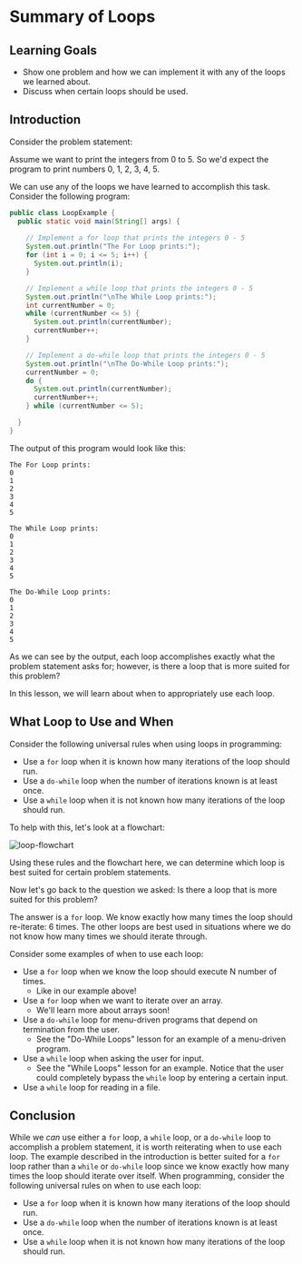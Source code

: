 # Summary of Loops

## Learning Goals

- Show one problem and how we can implement it with any of the loops we learned
  about.
- Discuss when certain loops should be used.

## Introduction

Consider the problem statement:

Assume we want to print the integers from 0 to 5. So we'd expect the program
to print numbers 0, 1, 2, 3, 4, 5.

We can use any of the loops we have learned to accomplish this task. Consider
the following program:

```java
public class LoopExample {
  public static void main(String[] args) {
      
    // Implement a for loop that prints the integers 0 - 5
    System.out.println("The For Loop prints:");
    for (int i = 0; i <= 5; i++) {
      System.out.println(i);
    }

    // Implement a while loop that prints the integers 0 - 5
    System.out.println("\nThe While Loop prints:");
    int currentNumber = 0;
    while (currentNumber <= 5) {
      System.out.println(currentNumber);
      currentNumber++;
    }

    // Implement a do-while loop that prints the integers 0 - 5
    System.out.println("\nThe Do-While Loop prints:");
    currentNumber = 0;
    do {
      System.out.println(currentNumber);
      currentNumber++;
    } while (currentNumber <= 5);

  }
}
```

The output of this program would look like this:

```text
The For Loop prints:
0
1
2
3
4
5

The While Loop prints:
0
1
2
3
4
5

The Do-While Loop prints:
0
1
2
3
4
5
```

As we can see by the output, each loop accomplishes exactly what the problem
statement asks for; however, is there a loop that is more suited for this
problem?

In this lesson, we will learn about when to appropriately use each loop.

## What Loop to Use and When

Consider the following universal rules when using loops in programming:

- Use a `for` loop when it is known how many iterations of the loop should run.
- Use a `do-while` loop when the number of iterations known is at least once.
- Use a `while` loop when it is not known how many iterations of the loop should
  run.

To help with this, let's look at a flowchart:

![loop-flowchart](https://curriculum-content.s3.amazonaws.com/java-mod-1/loop-summary/what-loop-to-use-flowchart.png)

Using these rules and the flowchart here, we can determine which loop is best
suited for certain problem statements.

Now let's go back to the question we asked: Is there a loop that is more suited
for this problem?

The answer is a `for` loop. We know exactly how many times the loop should
re-iterate: 6 times. The other loops are best used in situations where we do not
know how many times we should iterate through.

Consider some examples of when to use each loop:

- Use a `for` loop when we know the loop should execute N number of times.
  - Like in our example above!
- Use a `for` loop when we want to iterate over an array.
  - We'll learn more about arrays soon!
- Use a `do-while` loop for menu-driven programs that depend on termination
  from the user.
  - See the "Do-While Loops" lesson for an example of a menu-driven program.
- Use a `while` loop when asking the user for input.
  - See the "While Loops" lesson for an example. Notice that the user could
    completely bypass the `while` loop by entering a certain input.
- Use a `while` loop for reading in a file.

## Conclusion

While we _can_ use either a `for` loop, a `while` loop, or a `do-while` loop
to accomplish a problem statement, it is worth reiterating when to use each
loop. The example described in the introduction is better suited for a `for`
loop rather than a `while` or `do-while` loop since we know exactly how many
times the loop should iterate over itself. When programming, consider the
following universal rules on when to use each loop:

- Use a `for` loop when it is known how many iterations of the loop should run.
- Use a `do-while` loop when the number of iterations known is at least once.
- Use a `while` loop when it is not known how many iterations of the loop should
  run.
